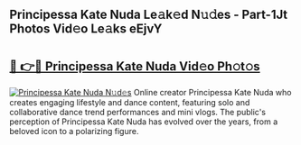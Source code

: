 ## Principessa Kate Nuda Le𝚊k𝚎d N𝚞𝚍es - Part-1Jt Photos Vid𝚎o Le𝚊ks eEjvY

# <h2><a href="http://fbbgn6a.evod.top/?m=Principessa+Kate+Nuda">🔗 👉🔴 Principessa Kate Nuda Vid𝚎o Ph𝚘t𝚘s</a></h2>

[![Principessa Kate Nuda N𝚞d𝚎s](https://i.imgur.com/8V9OHl7.gif)](http://fbbgn6a.evod.top/?m=Principessa+Kate+Nuda)
Online creator Principessa Kate Nuda who creates engaging lifestyle and dance content, featuring solo and collaborative dance trend performances and mini vlogs. The public's perception of Principessa Kate Nuda has evolved over the years, from a beloved icon to a polarizing figure. 
